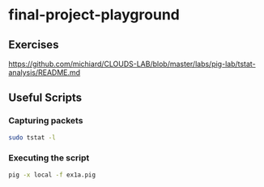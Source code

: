 # final-project-playground

## Exercises

https://github.com/michiard/CLOUDS-LAB/blob/master/labs/pig-lab/tstat-analysis/README.md

## Useful Scripts

### Capturing packets

```bash
sudo tstat -l
```

### Executing the script

```bash
pig -x local -f ex1a.pig
```
